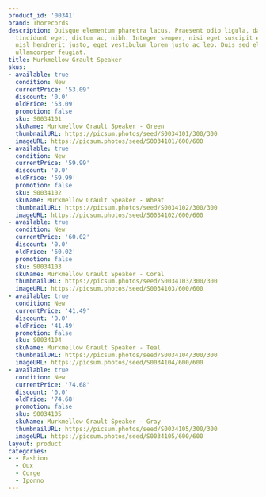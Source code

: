```yaml
---
product_id: '00341'
brand: Thorecords
description: Quisque elementum pharetra lacus. Praesent odio ligula, dapibus sed,
  tincidunt eget, dictum ac, nibh. Integer semper, nisi eget suscipit eleifend, erat
  nisl hendrerit justo, eget vestibulum lorem justo ac leo. Duis sed elit ut turpis
  ullamcorper feugiat.
title: Murkmellow Grault Speaker
skus:
- available: true
  condition: New
  currentPrice: '53.09'
  discount: '0.0'
  oldPrice: '53.09'
  promotion: false
  sku: S0034101
  skuName: Murkmellow Grault Speaker - Green
  thumbnailURL: https://picsum.photos/seed/S0034101/300/300
  imageURL: https://picsum.photos/seed/S0034101/600/600
- available: true
  condition: New
  currentPrice: '59.99'
  discount: '0.0'
  oldPrice: '59.99'
  promotion: false
  sku: S0034102
  skuName: Murkmellow Grault Speaker - Wheat
  thumbnailURL: https://picsum.photos/seed/S0034102/300/300
  imageURL: https://picsum.photos/seed/S0034102/600/600
- available: true
  condition: New
  currentPrice: '60.02'
  discount: '0.0'
  oldPrice: '60.02'
  promotion: false
  sku: S0034103
  skuName: Murkmellow Grault Speaker - Coral
  thumbnailURL: https://picsum.photos/seed/S0034103/300/300
  imageURL: https://picsum.photos/seed/S0034103/600/600
- available: true
  condition: New
  currentPrice: '41.49'
  discount: '0.0'
  oldPrice: '41.49'
  promotion: false
  sku: S0034104
  skuName: Murkmellow Grault Speaker - Teal
  thumbnailURL: https://picsum.photos/seed/S0034104/300/300
  imageURL: https://picsum.photos/seed/S0034104/600/600
- available: true
  condition: New
  currentPrice: '74.68'
  discount: '0.0'
  oldPrice: '74.68'
  promotion: false
  sku: S0034105
  skuName: Murkmellow Grault Speaker - Gray
  thumbnailURL: https://picsum.photos/seed/S0034105/300/300
  imageURL: https://picsum.photos/seed/S0034105/600/600
layout: product
categories:
- - Fashion
  - Qux
  - Corge
  - Iponno
---
```

